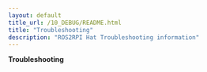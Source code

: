 ```yaml
---
layout: default
title_url: /10_DEBUG/README.html
title: "Troubleshooting"
description: "ROS2RPI Hat Troubleshooting information"
---
```


**Troubleshooting**
